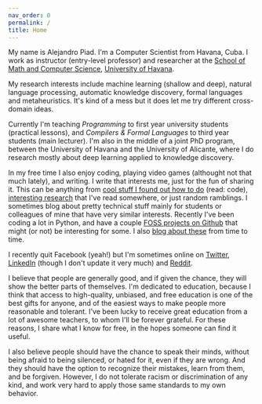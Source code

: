 ```yaml
---
nav_order: 0
permalink: /
title: Home
---
```


My name is Alejandro Piad. I'm a Computer Scientist from Havana, Cuba.
I work as instructor (entry-level professor) and researcher at the
[School of Math and Computer Science](http://www.matcom.uh.cu),
[University of Havana](http://www.uh.cu).

My research interests include machine learning (shallow and deep),
natural language processing, automatic knowledge discovery,
formal languages and metaheuristics.
It's kind of a mess but it does let me try different cross-domain ideas.

Currently I'm teaching _Programming_ to first year university students
(practical lessons), and _Compilers & Formal Languages_ to third year
students (main lecturer). I'm also in the middle of a joint PhD program,
between the University of Havana and the University of Alicante,
where I do research mostly about deep learning applied to knowledge discovery.

In my free time I also enjoy coding, playing video games (althought not that much lately),
and writing. I write that interests me, just for the fun of sharing it.
This can be anything from [cool stuff I found out how to do](/programming) (read: code),
[interesting research](/research) that I've read somewhere, or just random ramblings.
I sometimes blog about pretty technical stuff mainly for students or colleagues
of mine that have very similar interests.
Recently I've been coding a lot in Python, and have a couple
[FOSS projects on Github](https://github.com/apiad)
that might (or not) be interesting for some. I also [blog about these](/projects) from time to time.

I recently quit Facebook (yeah!) but I'm sometimes online on [Twitter](https://twitter.com/AlejandroPiad),
[LinkedIn](https://linkedin.com/in/apiad) (though I don't update it very much) and
[Reddit](https://www.reddit.com/user/apiad).

I believe that people are generally good, and if given the chance, they will show the
better parts of themselves. I'm dedicated to education, because I think that access to
high-quality, unbiased, and free education is one of the best gifts for anyone,
and of the easiest ways to make people more reasonable and tolerant.
I've been lucky to receive great education from a lot of awesome teachers, to whom
I'll be forever grateful.
For these reasons, I share what I know for free, in the hopes someone can find it useful.

I also believe people should have the chance to speak their minds, without being afraid
to being silenced, or hated for it, even if they are wrong.
And they should have the option to recognize their mistakes, learn from them, and be forgiven.
However, I do not tolerate racism or discrimination of any kind, and work very hard to apply
those same standards to my own behavior.
